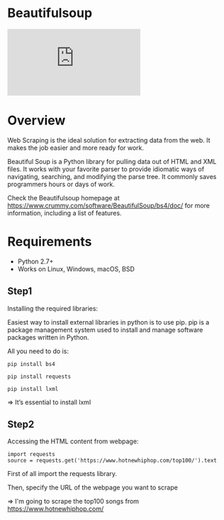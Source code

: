 
Beautifulsoup
=

![PyPI - Python Version](https://img.shields.io/pypi/pyversions/README.md?color=3776AB&logo=python&logoColor=3CB371)

Overview
=
Web Scraping is the ideal solution for extracting data from the web. 
It makes the job easier and more ready for work.

Beautiful Soup is a Python library for pulling data out of HTML and XML files. 
It works with your favorite parser to provide idiomatic ways of navigating, searching, and modifying the parse tree. 
It commonly saves programmers hours or days of work.

Check the Beautifulsoup homepage at https://www.crummy.com/software/BeautifulSoup/bs4/doc/ for more information, including a list of features.

Requirements
=
* Python 2.7+
* Works on Linux, Windows, macOS, BSD

Step1
----
Installing the required libraries:

Easiest way to install external libraries in python is to use pip. pip is a package management system used to install and manage software packages written in Python.

All you need to do is:

    pip install bs4
    
    pip install requests
    
    pip install lxml
    
=> It’s essential to install lxml

Step2
----
Accessing the HTML content from webpage:

    import requests 
    source = requests.get('https://www.hotnewhiphop.com/top100/').text
    
First of all import the requests library.

Then, specify the URL of the webpage you want to scrape

=> I'm going to scrape the top100 songs from  https://www.hotnewhiphop.com/
                                              
    


  

    

    
    

  









